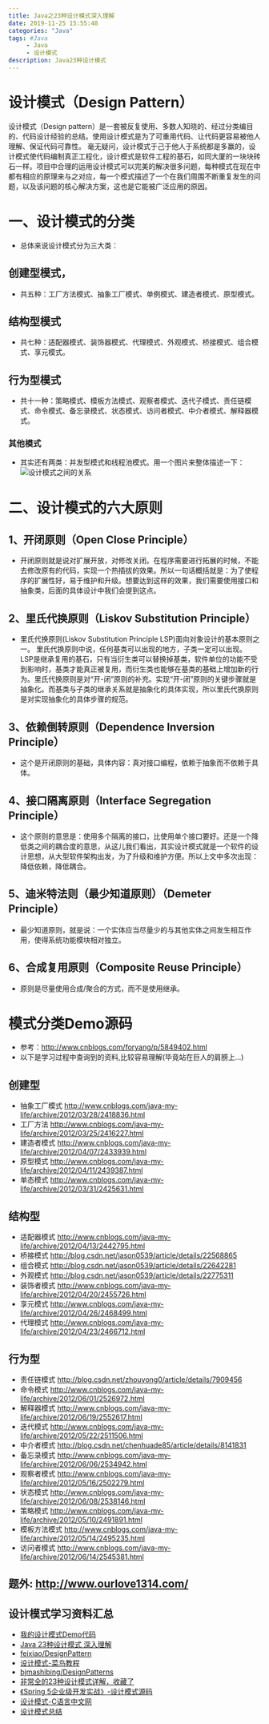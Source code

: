 ```yaml
---
title: Java之23种设计模式深入理解
date: 2019-11-25 15:55:48
categories: "Java" 
tags: #Java 
     - Java
     - 设计模式
description: Java23种设计模式  
---
```

# 设计模式（Design Pattern）

设计模式（Design pattern）是一套被反复使用、多数人知晓的、经过分类编目的、代码设计经验的总结。使用设计模式是为了可重用代码、让代码更容易被他人理解、保证代码可靠性。 毫无疑问，设计模式于己于他人于系统都是多赢的，设计模式使代码编制真正工程化，设计模式是软件工程的基石，如同大厦的一块块砖石一样。项目中合理的运用设计模式可以完美的解决很多问题，每种模式在现在中都有相应的原理来与之对应，每一个模式描述了一个在我们周围不断重复发生的问题，以及该问题的核心解决方案，这也是它能被广泛应用的原因。

<!--  - 本章系Java之美[从菜鸟到高手演变]系列之设计模式，我们会以理论与实践相结合的方式来进行本章的学习，希望广大程序爱好者，学好设计模式，做一个优秀的软件工程师！-->


#  一、设计模式的分类

- 总体来说设计模式分为三大类：

## 创建型模式，
- 共五种：工厂方法模式、抽象工厂模式、单例模式、建造者模式、原型模式。

## 结构型模式
- 共七种：适配器模式、装饰器模式、代理模式、外观模式、桥接模式、组合模式、享元模式。

## 行为型模式
- 共十一种：策略模式、模板方法模式、观察者模式、迭代子模式、责任链模式、命令模式、备忘录模式、状态模式、访问者模式、中介者模式、解释器模式。

### 其他模式
- 其实还有两类：并发型模式和线程池模式。用一个图片来整体描述一下：
![设计模式之间的关系](/Blog/static/image/20191125/RelationshipBetweenDesignPattern.jpg)

<!--  http://www.itmayun.com/upload_files/files/1/subject/995726589692643/1.jpg  -->

# 二、设计模式的六大原则

## 1、开闭原则（Open Close Principle）
- 开闭原则就是说对扩展开放，对修改关闭。在程序需要进行拓展的时候，不能去修改原有的代码，实现一个热插拔的效果。所以一句话概括就是：为了使程序的扩展性好，易于维护和升级。想要达到这样的效果，我们需要使用接口和抽象类，后面的具体设计中我们会提到这点。

##  2、里氏代换原则（Liskov Substitution Principle）
- 里氏代换原则(Liskov Substitution Principle LSP)面向对象设计的基本原则之一。 里氏代换原则中说，任何基类可以出现的地方，子类一定可以出现。 LSP是继承复用的基石，只有当衍生类可以替换掉基类，软件单位的功能不受到影响时，基类才能真正被复用，而衍生类也能够在基类的基础上增加新的行为。里氏代换原则是对“开-闭”原则的补充。实现“开-闭”原则的关键步骤就是抽象化。而基类与子类的继承关系就是抽象化的具体实现，所以里氏代换原则是对实现抽象化的具体步骤的规范。

##  3、依赖倒转原则（Dependence Inversion Principle）
- 这个是开闭原则的基础，具体内容：真对接口编程，依赖于抽象而不依赖于具体。

##  4、接口隔离原则（Interface Segregation Principle）
- 这个原则的意思是：使用多个隔离的接口，比使用单个接口要好。还是一个降低类之间的耦合度的意思，从这儿我们看出，其实设计模式就是一个软件的设计思想，从大型软件架构出发，为了升级和维护方便。所以上文中多次出现：降低依赖，降低耦合。

##  5、迪米特法则（最少知道原则）（Demeter Principle）
- 最少知道原则，就是说：一个实体应当尽量少的与其他实体之间发生相互作用，使得系统功能模块相对独立。

## 6、合成复用原则（Composite Reuse Principle）
- 原则是尽量使用合成/聚合的方式，而不是使用继承。


# 模式分类Demo源码
- 参考：http://www.cnblogs.com/foryang/p/5849402.html
- 以下是学习过程中查询到的资料,比较容易理解(毕竟站在巨人的肩膀上...)

## 创建型
- 抽象工厂模式 http://www.cnblogs.com/java-my-life/archive/2012/03/28/2418836.html
- 工厂方法 http://www.cnblogs.com/java-my-life/archive/2012/03/25/2416227.html
- 建造者模式  http://www.cnblogs.com/java-my-life/archive/2012/04/07/2433939.html
- 原型模式 http://www.cnblogs.com/java-my-life/archive/2012/04/11/2439387.html
- 单态模式 http://www.cnblogs.com/java-my-life/archive/2012/03/31/2425631.html

## 结构型

- 适配器模式 http://www.cnblogs.com/java-my-life/archive/2012/04/13/2442795.html
- 桥接模式 http://blog.csdn.net/jason0539/article/details/22568865
- 组合模式 http://blog.csdn.net/jason0539/article/details/22642281
- 外观模式 http://blog.csdn.net/jason0539/article/details/22775311
- 装饰者模式 http://www.cnblogs.com/java-my-life/archive/2012/04/20/2455726.html
- 享元模式 http://www.cnblogs.com/java-my-life/archive/2012/04/26/2468499.html
- 代理模式 http://www.cnblogs.com/java-my-life/archive/2012/04/23/2466712.html

## 行为型

- 责任链模式 http://blog.csdn.net/zhouyong0/article/details/7909456
- 命令模式 http://www.cnblogs.com/java-my-life/archive/2012/06/01/2526972.html
- 解释器模式 http://www.cnblogs.com/java-my-life/archive/2012/06/19/2552617.html
- 迭代模式 http://www.cnblogs.com/java-my-life/archive/2012/05/22/2511506.html
- 中介者模式 http://blog.csdn.net/chenhuade85/article/details/8141831
- 备忘录模式 http://www.cnblogs.com/java-my-life/archive/2012/06/06/2534942.html
- 观察者模式 http://www.cnblogs.com/java-my-life/archive/2012/05/16/2502279.html
- 状态模式 http://www.cnblogs.com/java-my-life/archive/2012/06/08/2538146.html
- 策略模式 http://www.cnblogs.com/java-my-life/archive/2012/05/10/2491891.html
- 模板方法模式 http://www.cnblogs.com/java-my-life/archive/2012/05/14/2495235.html
- 访问者模式 http://www.cnblogs.com/java-my-life/archive/2012/06/14/2545381.html

## 题外: http://www.ourlove1314.com/


## 设计模式学习资料汇总
- [我的设计模式Demo代码](https://gitee.com/ACANX/ACANX-JavaSEBase/tree/master/ACANX-JavaSE-Core/src/main/java/com/acanx/designpattern)
- [Java 23种设计模式 深入理解](https://acanx.gitee.io/blog/2018/07/12/Java%2023%E7%A7%8D%E8%AE%BE%E8%AE%A1%E6%A8%A1%E5%BC%8F/) 
- [feixiao/DesignPattern](https://github.com/feixiao/DesignPattern/tree/master/Java)
- [设计模式-菜鸟教程](https://www.runoob.com/design-pattern/design-pattern-tutorial.html)
- [bjmashibing/DesignPatterns](https://github.com/bjmashibing/DesignPatterns)
- [非常全的23种设计模式详解，收藏了](https://blog.csdn.net/u013829202/article/details/52513029)
- [《Spring 5企业级开发实战》-设计模式源码](https://github.com/online-demo/spring5projectdemo/tree/master/chapter20/src/main/java/com/test)
- [设计模式-C语言中文网](http://c.biancheng.net/view/1364.html)
- [设计模式总结](https://www.cnblogs.com/chenssy/p/3357683.html)
